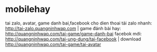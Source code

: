 mobilehay
=========

tai zalo, avatar, game danh bai,facebook cho dien thoai
tải zalo nhanh: http://tai-zalo.quangninhwap.com | game đánh bài hay: http://quangninhwap.com/tai-game/game-danh-bai
facebok mới: http://quangninhwap.com/tai-ung-dung/tai-facebook  | download http://quangninhwap.com/tai-game/tai-avatar
